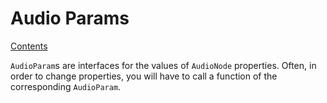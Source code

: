 # Audio Params

[Contents](./)

`AudioParam`s are interfaces for the values of `AudioNode` properties.  Often, in order to change properties, you will have to call a function of the corresponding `AudioParam`.

